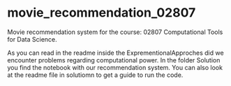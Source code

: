 # movie_recommendation_02807
Movie recommendation system for the course: 02807 Computational Tools for Data Science. 

As you can read in the readme inside the ExprementionalApproches did we encounter problems regarding computational power. 
In the folder Solution you find the notebook with our recommendation system. You can also look at the readme file in solutiomn to get a guide to run the code.
